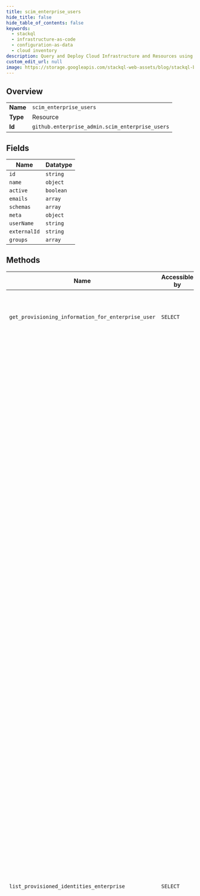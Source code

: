 ```yaml
---
title: scim_enterprise_users
hide_title: false
hide_table_of_contents: false
keywords:
  - stackql
  - infrastructure-as-code
  - configuration-as-data
  - cloud inventory
description: Query and Deploy Cloud Infrastructure and Resources using SQL
custom_edit_url: null
image: https://storage.googleapis.com/stackql-web-assets/blog/stackql-blog-post-featured-image.png
---
```

  
    

## Overview
<table><tbody>
<tr><td><b>Name</b></td><td><code>scim_enterprise_users</code></td></tr>
<tr><td><b>Type</b></td><td>Resource</td></tr>
<tr><td><b>Id</b></td><td><code>github.enterprise_admin.scim_enterprise_users</code></td></tr>
</tbody></table>

## Fields
| Name | Datatype |
| ---- | -------- |
| `id` | `string` |
| `name` | `object` |
| `active` | `boolean` |
| `emails` | `array` |
| `schemas` | `array` |
| `meta` | `object` |
| `userName` | `string` |
| `externalId` | `string` |
| `groups` | `array` |
## Methods
| Name | Accessible by | Required Params | Description |
| ---- | ------------- | --------------- | ----------- |
| `get_provisioning_information_for_enterprise_user` | `SELECT` | `enterprise, scim_user_id` | **Note:** The SCIM API endpoints for enterprise accounts are currently in beta and are subject to change. |
| `list_provisioned_identities_enterprise` | `SELECT` | `enterprise` | **Note:** The SCIM API endpoints for enterprise accounts are currently in beta and are subject to change.<br /><br />Retrieves a paginated list of all provisioned enterprise members, including pending invitations.<br /><br />When a user with a SAML-provisioned external identity leaves (or is removed from) an enterprise, the account's metadata is immediately removed. However, the returned list of user accounts might not always match the organization or enterprise member list you see on GitHub. This can happen in certain cases where an external identity associated with an organization will not match an organization member:<br />  - When a user with a SCIM-provisioned external identity is removed from an enterprise, the account's metadata is preserved to allow the user to re-join the organization in the future.<br />  - When inviting a user to join an organization, you can expect to see their external identity in the results before they accept the invitation, or if the invitation is cancelled (or never accepted).<br />  - When a user is invited over SCIM, an external identity is created that matches with the invitee's email address. However, this identity is only linked to a user account when the user accepts the invitation by going through SAML SSO.<br /><br />The returned list of external identities can include an entry for a `null` user. These are unlinked SAML identities that are created when a user goes through the following Single Sign-On (SSO) process but does not sign in to their GitHub account after completing SSO:<br /><br />1. The user is granted access by the IdP and is not a member of the GitHub enterprise.<br /><br />1. The user attempts to access the GitHub enterprise and initiates the SAML SSO process, and is not currently signed in to their GitHub account.<br /><br />1. After successfully authenticating with the SAML SSO IdP, the `null` external identity entry is created and the user is prompted to sign in to their GitHub account:<br />   - If the user signs in, their GitHub account is linked to this entry.<br />   - If the user does not sign in (or does not create a new account when prompted), they are not added to the GitHub enterprise, and the external identity `null` entry remains in place. |
| `provision_and_invite_enterprise_user` | `INSERT` | `enterprise, data__emails, data__name, data__schemas, data__userName` | **Note:** The SCIM API endpoints for enterprise accounts are currently in beta and are subject to change.<br /><br />Provision enterprise membership for a user, and send organization invitation emails to the email address.<br /><br />You can optionally include the groups a user will be invited to join. If you do not provide a list of `groups`, the user is provisioned for the enterprise, but no organization invitation emails will be sent. |
| `delete_user_from_enterprise` | `DELETE` | `enterprise, scim_user_id` | **Note:** The SCIM API endpoints for enterprise accounts are currently in beta and are subject to change. |
| `set_information_for_provisioned_enterprise_user` | `EXEC` | `enterprise, scim_user_id, data__emails, data__name, data__schemas, data__userName` | **Note:** The SCIM API endpoints for enterprise accounts are currently in beta and are subject to change.<br /><br />Replaces an existing provisioned user's information. You must provide all the information required for the user as if you were provisioning them for the first time. Any existing user information that you don't provide will be removed. If you want to only update a specific attribute, use the [Update an attribute for a SCIM user](#update-an-attribute-for-an-enterprise-scim-user) endpoint instead.<br /><br />You must at least provide the required values for the user: `userName`, `name`, and `emails`.<br /><br />**Warning:** Setting `active: false` removes the user from the enterprise, deletes the external identity, and deletes the associated `{scim_user_id}`. |
| `update_attribute_for_enterprise_user` | `EXEC` | `enterprise, scim_user_id, data__Operations, data__schemas` | **Note:** The SCIM API endpoints for enterprise accounts are currently in beta and are subject to change.<br /><br />Allows you to change a provisioned user's individual attributes. To change a user's values, you must provide a specific `Operations` JSON format that contains at least one of the `add`, `remove`, or `replace` operations. For examples and more information on the SCIM operations format, see the [SCIM specification](https://tools.ietf.org/html/rfc7644#section-3.5.2).<br /><br />**Note:** Complicated SCIM `path` selectors that include filters are not supported. For example, a `path` selector defined as `"path": "emails[type eq \"work\"]"` will not work.<br /><br />**Warning:** If you set `active:false` using the `replace` operation (as shown in the JSON example below), it removes the user from the enterprise, deletes the external identity, and deletes the associated `:scim_user_id`.<br /><br />```<br />{<br />  "Operations":[{<br />    "op":"replace",<br />    "value":{<br />      "active":false<br />    }<br />  }]<br />}<br />``` |
